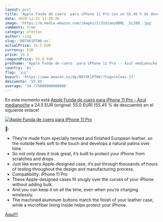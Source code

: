 ```yaml
---
layout: post
title: 'Apple Funda de cuero  para iPhone 11 Pro con un 55.45 % de descuento'
date: 2020-12-31 11:38:36
image: 'https://m.media-amazon.com/images/I/31Uzaey8BNL._SL200_.jpg'
comments: true
category: ofertas
author: ring
slug: 'B07XK1PTW8-es'
actualPrice: 24.5 EUR
currency: EUR
price: 24.5
comparePrice: 55.0 EUR
prodname: 'Apple Funda de cuero  para iPhone 11 Pro  - Azul medianoche'
country: 'es'
flag: '🇪🇸'
buyurl: 'https://www.amazon.es/dp/B07XK1PTW8/?tag=tolees-21'
descuento: '55.45'
average: '34.775000000000006'
---
```


En este momento está [Apple Funda de cuero  para iPhone 11 Pro  - Azul medianoche](https://www.amazon.es/dp/B07XK1PTW8/?tag=tolees-21) a 24.5 EUR (original: 55.0 EUR) (55.45 %  de descuento) en el siguiente enlace!

[![Apple Funda de cuero  para iPhone 11 Pro](https://m.media-amazon.com/images/I/31Uzaey8BNL._SL200_.jpg)](https://www.amazon.es/dp/B07XK1PTW8/?tag=tolees-21)

🔎:

- They’re made from specially tanned and finished European leather, so the outside feels soft to the touch and develops a natural patina over time.
- So not only does it look great, it’s built to protect your iPhone from scratches and drops.
- Just like every Apple-designed case, it’s put through thousands of hours of testing throughout the design and manufacturing process.
- Compatibility: iPhone 11 Pro
- These Apple-designed cases fit snugly over the curves of your iPhone without adding bulk.
- And you can keep it on all the time, even when you’re charging wirelessly.
- The machined aluminum buttons match the finish of your leather case, while a microfiber lining inside helps protect your iPhone.

[Aquí!!!](https://www.amazon.es/dp/B07XK1PTW8/?tag=tolees-21)
